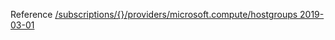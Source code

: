 Reference [/subscriptions/{}/providers/microsoft.compute/hostgroups 2019-03-01](/Resources/mgmt-plane/L3N1YnNjcmlwdGlvbnMve30vcHJvdmlkZXJzL21pY3Jvc29mdC5jb21wdXRlL2hvc3Rncm91cHM=/2019-03-01.xml)
